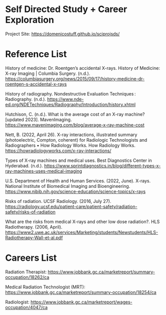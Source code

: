 # Self Directed Study + Career Exploration
Project Site: https://domenicostuff.github.io/sciprojsds/

# Reference List

History of medicine: Dr. Roentgen’s accidental X-rays. History of Medicine: X-ray Imaging | Columbia Surgery. (n.d.). https://columbiasurgery.org/news/2015/09/17/history-medicine-dr-roentgen-s-accidental-x-rays 

History of radiography. Nondestructive Evaluation Techniques : Radiography. (n.d.). https://www.nde-ed.org/NDETechniques/Radiography/Introduction/history.xhtml 

Hutchison, C. (n.d.). What is the average cost of an X-ray machine? [updated 2023]. MavenImaging. https://www.mavenimaging.com/blog/average-x-ray-machine-cost 

Nett, B. (2022, April 26). X-ray interactions, illustrated summary (photoelectric, Compton, coherent) for Radiologic Technologists and Radiographers • How Radiology Works. How Radiology Works. https://howradiologyworks.com/x-ray-interactions/ 

Types of X-ray machines and medical uses. Best Diagnostics Center in Hyderabad. (n.d.). https://www.sprintdiagnostics.in/blog/different-types-x-ray-machines-uses-medical-imaging 

U.S. Department of Health and Human Services. (2022, June). X-rays. National Institute of Biomedical Imaging and Bioengineering. https://www.nibib.nih.gov/science-education/science-topics/x-rays 

Risks of radiation. UCSF Radiology. (2016, July 27). https://radiology.ucsf.edu/patient-care/patient-safety/radiation-safety/risks-of-radiation 

What are the risks from medical X-rays and other low dose radiation?. HLS Radiotherapy. (2006, April). https://www2.uwe.ac.uk/services/Marketing/students/Newstudents/HLS-Radiotherapy-Wall-et-al.pdf 


# Careers List

Radiation Therapist: https://www.jobbank.gc.ca/marketreport/summary-occupation/18262/ca

Medical Radiation Technologist (MRT): https://www.jobbank.gc.ca/marketreport/summary-occupation/18254/ca

Radiologist: https://www.jobbank.gc.ca/marketreport/wages-occupation/4047/ca
